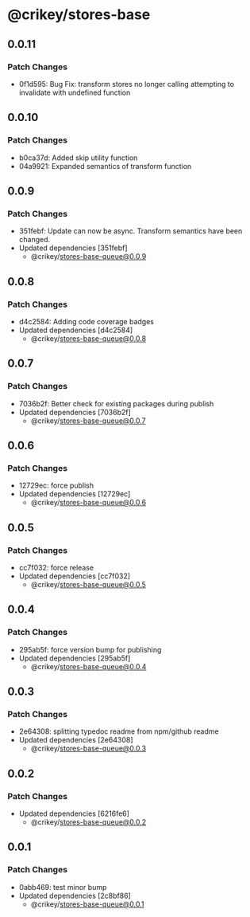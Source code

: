 # @crikey/stores-base

## 0.0.11

### Patch Changes

- 0f1d595: Bug Fix: transform stores no longer calling attempting to invalidate with undefined function

## 0.0.10

### Patch Changes

- b0ca37d: Added skip utility function
- 04a9921: Expanded semantics of transform function

## 0.0.9

### Patch Changes

- 351febf: Update can now be async. Transform semantics have been changed.
- Updated dependencies [351febf]
  - @crikey/stores-base-queue@0.0.9

## 0.0.8

### Patch Changes

- d4c2584: Adding code coverage badges
- Updated dependencies [d4c2584]
  - @crikey/stores-base-queue@0.0.8

## 0.0.7

### Patch Changes

- 7036b2f: Better check for existing packages during publish
- Updated dependencies [7036b2f]
  - @crikey/stores-base-queue@0.0.7

## 0.0.6

### Patch Changes

- 12729ec: force publish
- Updated dependencies [12729ec]
  - @crikey/stores-base-queue@0.0.6

## 0.0.5

### Patch Changes

- cc7f032: force release
- Updated dependencies [cc7f032]
  - @crikey/stores-base-queue@0.0.5

## 0.0.4

### Patch Changes

- 295ab5f: force version bump for publishing
- Updated dependencies [295ab5f]
  - @crikey/stores-base-queue@0.0.4

## 0.0.3

### Patch Changes

- 2e64308: splitting typedoc readme from npm/github readme
- Updated dependencies [2e64308]
  - @crikey/stores-base-queue@0.0.3

## 0.0.2

### Patch Changes

- Updated dependencies [6216fe6]
  - @crikey/stores-base-queue@0.0.2

## 0.0.1

### Patch Changes

- 0abb469: test minor bump
- Updated dependencies [2c8bf86]
  - @crikey/stores-base-queue@0.0.1
